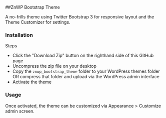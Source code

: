 ##ZnWP Bootstrap Theme

A no-frills theme using Twitter Bootstrap 3 for responsive layout and the Theme Customizer for settings.

### Installation
Steps
  - Click the "Download Zip" button on the righthand side of this GitHub page
  - Uncompress the zip file on your desktop
  - Copy the `znwp_bootstrap_theme` folder to your WordPress themes folder
    OR compress that folder and upload via the WordPress admin interface
  - Activate the theme

### Usage
Once activated, the theme can be customized via Appearance > Customize admin screen.
